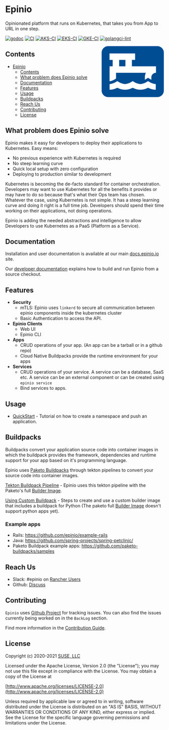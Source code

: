 # Epinio

Opinionated platform that runs on Kubernetes, that takes you from App to URL in one step.

[![godoc](https://pkg.go.dev/badge/epinio/epinio)](https://pkg.go.dev/github.com/epinio/epinio/internal/api/v1)
[![CI](https://github.com/epinio/epinio/workflows/k3d-ci-scenario1.yml/badge.svg?event=schedule)](https://github.com/epinio/epinio/actions/workflows/k3d-ci-scenario1.yml?query=event%3Aschedule)
[![AKS-CI](https://github.com/juadk/learning-gh-actions/actions/workflows/aks-ci-scenario.yml/badge.svg?event=schedule)](https://github.com/juadk/learning-gh-actions/actions/workflows/aks-ci-scenario3.yml)
[![EKS-CI](https://github.com/epinio/epinio/actions/workflows/eks-ci-scenario4.yml/badge.svg?event=schedule)](https://github.com/epinio/epinio/actions/workflows/eks-ci-scenario4.yml)
[![GKE-CI](https://github.com/epinio/epinio/actions/workflows/gke-ci-scenario2.yml/badge.svg)](https://github.com/epinio/epinio/actions/workflows/gke-ci-scenario2.yml)
[![golangci-lint](https://github.com/epinio/epinio/actions/workflows/golangci-lint.yml/badge.svg?event=schedule)](https://github.com/epinio/epinio/actions/workflows/golangci-lint.yml)

<img src="./docs/epinio.png" align="right" width="200" height="50%">

## Contents

- [Epinio](#epinio)
  - [Contents](#contents)
  - [What problem does Epinio solve](#what-problem-does-epinio-solve)
  - [Documentation](#documentation)
  - [Features](#features)
  - [Usage](#usage)
  - [Buildpacks](#buildpacks)
  - [Reach Us](#reach-us)
  - [Contributing](#contributing)
  - [License](#license)

## What problem does Epinio solve

Epinio makes it easy for developers to deploy their applications to Kubernetes. Easy means:

- No previous experience with Kubernetes is required
- No steep learning curve
- Quick local setup with zero configuration
- Deploying to production similar to development

Kubernetes is becoming the de-facto standard for container orchestration.
Developers may want to use Kubernetes for all the benefits it provides or may
have to do so because that's what their Ops team has chosen. Whatever the case,
using Kubernetes is not simple. It has a steep learning curve and doing it right
is a full time job. Developers should spend their time working on their applications,
not doing operations.

Epinio is adding the needed abstractions and intelligence to allow Developers
to use Kubernetes as a PaaS (Platform as a Service).

## Documentation

Installation and user documentation is available at our main [docs.epinio.io](https://docs.epinio.io/) site.

Our [developer documentation](./docs) explains how to build and run Epinio from a source checkout.

## Features

- **Security**
  - mTLS: Epinio uses `linkerd` to secure all communication between epinio components inside the kubernetes cluster
  - Basic Authentication to access the API.
- **Epinio Clients**
  - Web UI
  - Epinio CLI
- **Apps**
  - CRUD operations of your app. (An app can be a tarball or in a github repo)
  - Cloud Native Buildpacks provide the runtime environment for your apps
- **Services**
  - CRUD operations of your service. A service can be a database, SaaS etc. A service can be an external component or can be created using `epinio service`
  - Bind services to apps.

## Usage

- [QuickStart](https://docs.epinio.io/tutorials/quickstart.html) - Tutorial on how to create a namespace and push an application.

## Buildpacks

Buildpacks convert your application source code into container images in which the buildpack provides the framework, dependencies and runtime support for your app based on it's programming language.

Epinio uses [Paketo Buildpacks](https://paketo.io/docs/) through tekton pipelines to convert your source code into container images. 

[Tekton Buildpack Pipeline](https://github.com/tektoncd/catalog/blob/main/task/buildpacks/0.3/buildpacks.yaml) - Epinio uses this tekton pipeline with the Paketo's full [Builder Image](https://paketo.io/docs/concepts/builders/).

[Using Custom Buildpack](./docs/developer/howtos/custom-python-builder.md) - Steps to create and use a custom builder image that includes a buildpack for Python (The paketo  full [Builder Image](https://paketo.io/docs/concepts/builders/) doesn't support python apps yet).

### Example apps

- Rails: https://github.com/epinio/example-rails
- Java: https://github.com/spring-projects/spring-petclinic/
- Paketo Buildpack example apps: https://github.com/paketo-buildpacks/samples

## Reach Us

- Slack: #epinio on [Rancher Users](https://rancher-users.slack.com/)
- Github: [Discuss](https://github.com/epinio/epinio/discussions/new)

## Contributing

`Epinio` uses [Github Project](https://github.com/epinio/epinio/projects/1) for tracking issues. You can also find the issues currently being worked on in the `BackLog` section.

Find more information in the [Contribution Guide](./CONTRIBUTING.md).

## License

Copyright (c) 2020-2021 [SUSE, LLC](http://suse.com)

Licensed under the Apache License, Version 2.0 (the "License");
you may not use this file except in compliance with the License.
You may obtain a copy of the License at

[http://www.apache.org/licenses/LICENSE-2.0](http://www.apache.org/licenses/LICENSE-2.0)

Unless required by applicable law or agreed to in writing, software
distributed under the License is distributed on an "AS IS" BASIS,
WITHOUT WARRANTIES OR CONDITIONS OF ANY KIND, either express or implied.
See the License for the specific language governing permissions and
limitations under the License.
